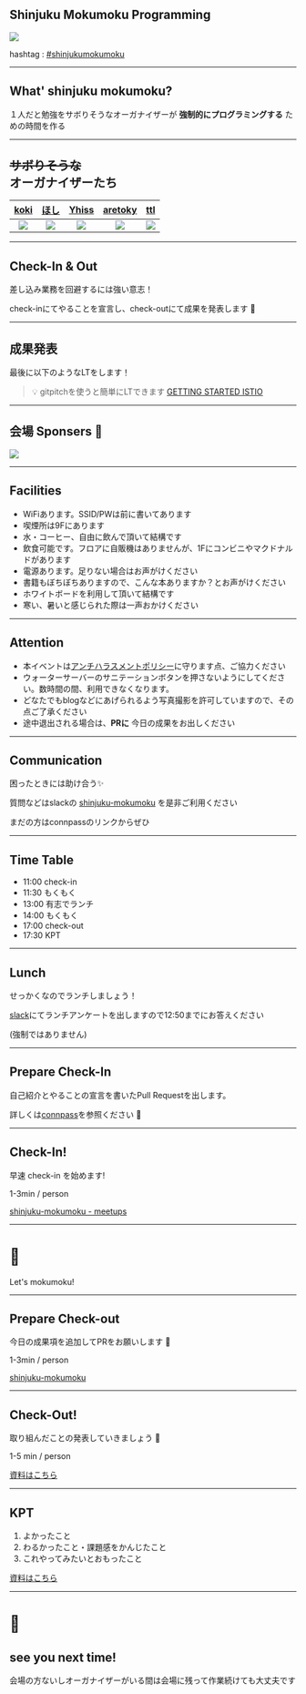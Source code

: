 ## Shinjuku Mokumoku Programming

![](/assets/images/shinjuku-mokumoku-banner.png)

hashtag : [#shinjukumokumoku](https://twitter.com/hashtag/shinjukumokumoku)

---

## What' shinjuku mokumoku?

１人だと勉強をサボりそうなオーガナイザーが **強制的にプログラミングする** ための時間を作る

---

## ~~サボりそうな~~<br>オーガナイザーたち

[koki](https://twitter.com/kkoki_1023) | [ほし](https://twitter.com/cidermitaina) | [Yhiss](https://twitter.com/Yhiss) | [aretoky](https://github.com/aretoky) | [ttl](https://twitter.com/)
:---: | :---: | :---: | :---: | :---:
![](https://avatars1.githubusercontent.com/u/28473371?s=100&v=4) | ![](https://avatars1.githubusercontent.com/u/23610884?s=100&v=4)  | ![](https://avatars2.githubusercontent.com/u/39427270?s=100&v=4) | ![](https://avatars3.githubusercontent.com/u/4887965?s=100&v=4) | ![](https://avatars3.githubusercontent.com/u/1057490?s=100&v=4)

---

## Check-In & Out

差し込み業務を回避するには強い意志！

check-inにてやることを宣言し、check-outにて成果を発表します 💪

---

## 成果発表

最後に以下のようなLTをします！

> 💡 gitpitchを使うと簡単にLTできます
> [GETTING STARTED ISTIO](https://gitpitch.com/threetreeslight/slides/master?p=shinjuku-mokumoku/17)

---

## 会場 Sponsers 👏

![](/assets/images/sponsers/repro-logo-colored.png)

---

## Facilities

- WiFiあります。SSID/PWは前に書いてあります
- 喫煙所は9Fにあります
- 水・コーヒー、自由に飲んで頂いて結構です
- 飲食可能です。フロアに自販機はありませんが、1Fにコンビニやマクドナルドがあります
- 電源あります。足りない場合はお声がけください
- 書籍もぼちぼちありますので、こんな本ありますか？とお声がけください
- ホワイトボードを利用して頂いて結構です
- 寒い、暑いと感じられた際は一声おかけください

---

## Attention

- 本イベントは[アンチハラスメントポリシー](http://25.ruby.or.jp/coc.ja.html)に守ります点、ご協力ください
- ウォーターサーバーのサニテーションボタンを押さないようにしてください。数時間の間、利用できなくなります。
- どなたでもblogなどにあげられるよう写真撮影を許可していますので、その点ご了承ください
- 途中退出される場合は、**PRに** 今日の成果をお出しください

---

## Communication

困ったときには助け合う✨

質問などはslackの [shinjuku-mokumoku](https://shinjuku-mokumoku.slack.com/) を是非ご利用ください

まだの方はconnpassのリンクからぜひ

---

## Time Table

- 11:00 check-in
- 11:30 もくもく
- 13:00 有志でランチ
- 14:00 もくもく
- 17:00 check-out
- 17:30 KPT

---

## Lunch

せっかくなのでランチしましょう！

[slack](https://shinjuku-mokumoku.slack.com/)にてランチアンケートを出しますので12:50までにお答えください

(強制ではありません)

---

## Prepare Check-In

自己紹介とやることの宣言を書いたPull Requestを出します。

詳しくは[connpass](https://shinjuku-moku.connpass.com)を参照ください 🙏

---

## Check-In!

早速 check-in を始めます!

1-3min / person

[shinjuku-mokumoku - meetups](https://github.com/shinjuku-mokumoku/shinjuku-mokumoku/blob/master/meetups)

---

# 💪

Let's mokumoku!

---

## Prepare Check-out

今日の成果項を追加してPRをお願いします 🎉

1-3min / person

[shinjuku-mokumoku](https://github.com/shinjuku-mokumoku/shinjuku-mokumoku)

---

## Check-Out!

取り組んだことの発表していきましょう 👏

1-5 min / person

[資料はこちら](https://github.com/shinjuku-mokumoku/shinjuku-mokumoku/blob/master/meetups)

---

## KPT

1. よかったこと
1. わるかったこと・課題感をかんじたこと
1. これやってみたいとおもったこと

[資料はこちら](https://github.com/shinjuku-mokumoku/shinjuku-mokumoku/blob/master/meetups)

---

# 👋

## see you next time!

会場の方ないしオーガナイザーがいる間は会場に残って作業続けても大丈夫です

